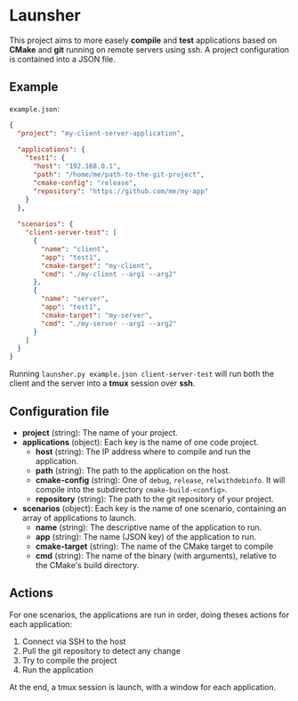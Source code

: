 # Launsher

This project aims to more easely **compile** and **test** applications based on **CMake** and **git** running on remote servers using ssh.
A project configuration is contained into a JSON file.

## Example

`example.json`:
```json
{
  "project": "my-client-server-application",
  
  "applications": {
    "test1": {
      "host": "192.168.0.1",
      "path": "/home/me/path-to-the-git-project",
      "cmake-config": "release",
      "repository": "https://github.com/me/my-app"
    }
  },
  
  "scenarios": {
    "client-server-test": [
      {
        "name": "client",
        "app": "test1",
        "cmake-target": "my-client",
        "cmd": "./my-client --arg1 --arg2"
      },
      {
        "name": "server",
        "app": "test1",
        "cmake-target": "my-server",
        "cmd": "./my-server --arg1 --arg2"
      }
    ]
  }
}
```

Running `launsher.py example.json client-server-test` will run both the client and the server into a **tmux** session over **ssh**.

## Configuration file

- **project** (string): The name of your project.
- **applications** (object): Each key is the name of one code project.
  - **host** (string): The IP address where to compile and run the application.
  - **path** (string): The path to the application on the host.
  - **cmake-config** (string): One of `debug`, `release`, `relwithdebinfo`. It will compile into the subdirectory `cmake-build-<config>`.
  - **repository** (string): The path to the git repository of your project.
- **scenarios** (object): Each key is the name of one scenario, containing an array of applications to launch.
  - **name** (string): The descriptive name of the application to run. 
  - **app** (string): The name (JSON key) of the application to run.
  - **cmake-target** (string): The name of the CMake target to compile
  - **cmd** (string): The name of the binary (with arguments), relative to the CMake's build directory.

## Actions

For one scenarios, the applications are run in order, doing theses actions for each application:
1. Connect via SSH to the host
2. Pull the git repository to detect any change
3. Try to compile the project
4. Run the application

At the end, a tmux session is launch, with a window for each application.